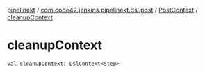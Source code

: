 [pipelinekt](../../index.md) / [com.code42.jenkins.pipelinekt.dsl.post](../index.md) / [PostContext](index.md) / [cleanupContext](./cleanup-context.md)

# cleanupContext

`val cleanupContext: `[`DslContext`](../../com.code42.jenkins.pipelinekt.dsl/-dsl-context/index.md)`<`[`Step`](../../com.code42.jenkins.pipelinekt.core.step/-step/index.md)`>`